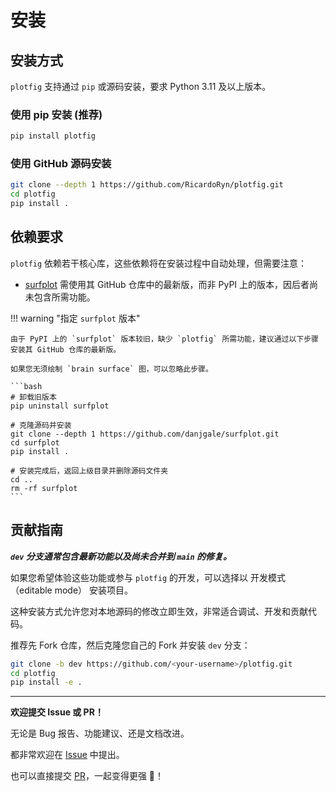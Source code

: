 # 安装

## 安装方式

`plotfig` 支持通过 `pip` 或源码安装，要求 Python 3.11 及以上版本。

### 使用 pip 安装 (推荐)

```bash
pip install plotfig
```

### 使用 GitHub 源码安装

```bash
git clone --depth 1 https://github.com/RicardoRyn/plotfig.git
cd plotfig
pip install .
```

## 依赖要求

`plotfig` 依赖若干核心库，这些依赖将在安装过程中自动处理，但需要注意：

- [surfplot](https://github.com/danjgale/surfplot) 需使用其 GitHub 仓库中的最新版，而非 PyPI 上的版本，因后者尚未包含所需功能。

!!! warning "指定 `surfplot` 版本"

    由于 PyPI 上的 `surfplot` 版本较旧，缺少 `plotfig` 所需功能，建议通过以下步骤安装其 GitHub 仓库的最新版。

    如果您无须绘制 `brain surface` 图，可以忽略此步骤。

    ```bash
    # 卸载旧版本
    pip uninstall surfplot

    # 克隆源码并安装
    git clone --depth 1 https://github.com/danjgale/surfplot.git
    cd surfplot
    pip install .

    # 安装完成后，返回上级目录并删除源码文件夹
    cd ..
    rm -rf surfplot
    ```

## 贡献指南

**_`dev` 分支通常包含最新功能以及尚未合并到 `main` 的修复。_**

如果您希望体验这些功能或参与 `plotfig` 的开发，可以选择以 开发模式（editable mode） 安装项目。

这种安装方式允许您对本地源码的修改立即生效，非常适合调试、开发和贡献代码。

推荐先 Fork 仓库，然后克隆您自己的 Fork 并安装 `dev` 分支：

```bash
git clone -b dev https://github.com/<your-username>/plotfig.git
cd plotfig
pip install -e .
```

---

**欢迎提交 Issue 或 PR！**

无论是 Bug 报告、功能建议、还是文档改进。

都非常欢迎在 [Issue](https://github.com/RicardoRyn/plotfig/issues) 中提出。

也可以直接提交 [PR](https://github.com/RicardoRyn/plotfig/pulls)，一起变得更强 💪！
